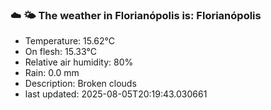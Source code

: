 ### ☁️ 🌤️  The weather in Florianópolis is: Florianópolis

- Temperature: 15.62°C
- On flesh: 15.33°C
- Relative air humidity: 80%
- Rain: 0.0 mm
- Description: Broken clouds
- last updated: 2025-08-05T20:19:43.030661
